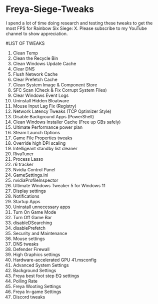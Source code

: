 # Freya-Siege-Tweaks
I spend a lot of time doing research and testing these tweaks to get the most FPS for Rainbow Six Siege: X. Please subscribe to my YouTube channel to show appreciation.

#LIST OF TWEAKS
1. Clean Temp
2. Clean the Recycle Bin
3. Clean Windows Update Cache
4. Clear DNS
5. Flush Network Cache
6. Clear Prefetch Cache
7. Clean System Image & Component Store
8. SFC Scan (Check & Fix Corrupt System Files)
9. Clear Windows Event Logs
10. Uninstall Hidden Bloatware
11. Mouse Input Lag Fix (Registry)
12. Network Latency Tweaks (TCP Optimizer Style)
13. Disable Background Apps (PowerShell)
14. Clean Windows Installer Cache (Free up GBs safely)
15. Ultimate Performance power plan
16. Steam Launch Options
17. Game File Properties tweaks
18. Override high DPI scaling
19. Intelligeant standby list cleaner
20. RivaTuner
21. Process Lasso
22. r6 tracker
23. Nvidia Control Panel
24. GameSettings.ini
25. nvidiaProfileInspector
26. Ultimate Windows Tweaker 5 for Windows 11
27. Display settings
28. Notifications
29. Startup Apps
30. Uninstall unnecessary apps
31. Turn On Game Mode
32. Turn Off Game Bar
33. disableDSearching
34. disablePrefetch
35. Security and Maintenance
36. Mouse settings
37. DNS tweaks
38. Defender Firewall
39. High Graphics settings
40. Hardware-accelerated GPU
41.msconfig
42. Advanced System Settings
43. Background Settings
44. Freya best foot step EQ settings
45. Polling Rate
46. Freya Wooting Settings
47. Freya In-game Settings
48. Discord tweaks
